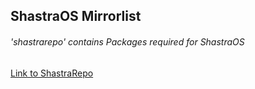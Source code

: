 ## ShastraOS Mirrorlist
###### 'shastrarepo' contains Packages required for ShastraOS

[Link to ShastraRepo](https://gitlab.com/shastraos/shastrarepo)
